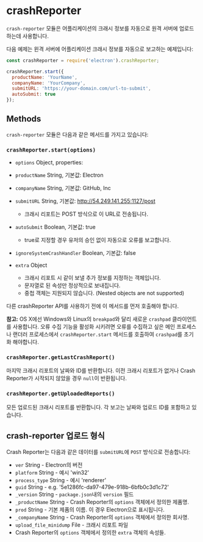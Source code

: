 ﻿# crashReporter

`crash-reporter` 모듈은 어플리케이션의 크래시 정보를 자동으로 원격 서버에
업로드하는데 사용합니다.

다음 예제는 윈격 서버에 어플리케이션 크래시 정보를 자동으로 보고하는 예제입니다:

```javascript
const crashReporter = require('electron').crashReporter;

crashReporter.start({
  productName: 'YourName',
  companyName: 'YourCompany',
  submitURL: 'https://your-domain.com/url-to-submit',
  autoSubmit: true
});
```

## Methods

`crash-reporter` 모듈은 다음과 같은 메서드를 가지고 있습니다:

### `crashReporter.start(options)`

* `options` Object, properties:

* `productName` String, 기본값: Electron
* `companyName` String, 기본값: GitHub, Inc
* `submitURL` String, 기본값: http://54.249.141.255:1127/post
  * 크래시 리포트는 POST 방식으로 이 URL로 전송됩니다.
* `autoSubmit` Boolean, 기본값: true
  * true로 지정할 경우 유저의 승인 없이 자동으로 오류를 보고합니다.
* `ignoreSystemCrashHandler` Boolean, 기본값: false
* `extra` Object
  * 크래시 리포트 시 같이 보낼 추가 정보를 지정하는 객체입니다.
  * 문자열로 된 속성만 정상적으로 보내집니다.
  * 중첩 객체는 지원되지 않습니다. (Nested objects are not supported)

다른 crashReporter API를 사용하기 전에 이 메서드를 먼저 호출해야 합니다.

**참고:** OS X에선 Windows와 Linux의 `breakpad`와 달리 새로운 `crashpad`
클라이언트를 사용합니다. 오류 수집 기능을 활성화 시키려면 오류를 수집하고 싶은 메인
프로세스나 랜더러 프로세스에서 `crashReporter.start` 메서드를 호출하여 `crashpad`를
초기화 해야합니다.

### `crashReporter.getLastCrashReport()`

마지막 크래시 리포트의 날짜와 ID를 반환합니다.
이전 크래시 리포트가 없거나 Crash Reporter가 시작되지 않았을 경우 `null`이 반환됩니다.

### `crashReporter.getUploadedReports()`

모든 업로드된 크래시 리포트를 반환합니다. 각 보고는 날짜와 업로드 ID를 포함하고 있습니다.

## crash-reporter 업로드 형식

Crash Reporter는 다음과 같은 데이터를 `submitURL`에 `POST` 방식으로 전송합니다:

* `ver` String - Electron의 버전
* `platform` String - 예시 'win32'
* `process_type` String - 예시 'renderer'
* `guid` String - e.g. '5e1286fc-da97-479e-918b-6bfb0c3d1c72'
* `_version` String - `package.json`내의 `version` 필드
* `_productName` String - Crash Reporter의 `options` 객체에서 정의한 제품명.
* `prod` String - 기본 제품의 이름. 이 경우 Electron으로 표시됩니다.
* `_companyName` String - Crash Reporter의 `options` 객체에서 정의한 회사명.
* `upload_file_minidump` File - 크래시 리포트 파일
* Crash Reporter의 `options` 객체에서 정의한 `extra` 객체의 속성들.
